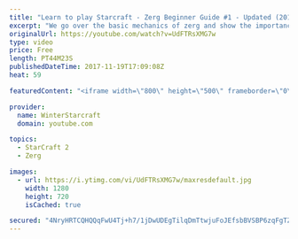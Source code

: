 ```yaml
---
title: "Learn to play Starcraft - Zerg Beginner Guide #1 - Updated (2017)"
excerpt: "We go over the basic mechanics of zerg and show the importance of understanding at least some of what your opponent is doing.  This guide is meant for players with an understanding of the objectives of starcraft but without any strong direction or gameplan, especially for each specific race! -- Watch"
originalUrl: https://youtube.com/watch?v=UdFTRsXMG7w
type: video
price: Free
length: PT44M23S
publishedDateTime: 2017-11-19T17:09:08Z
heat: 59

featuredContent: "<iframe width=\"800\" height=\"500\" frameborder=\"0\" src=\"https://www.youtube.com/embed/UdFTRsXMG7w\" allow=\"accelerometer; autoplay; encrypted-media; gyroscope; picture-in-picture\" allowfullscreen></iframe>"

provider:
  name: WinterStarcraft
  domain: youtube.com

topics:
  - StarCraft 2
  - Zerg

images:
  - url: https://i.ytimg.com/vi/UdFTRsXMG7w/maxresdefault.jpg
    width: 1280
    height: 720
    isCached: true

secured: "4NryHRTCQHQQqFwU4Tj+h7/1jDwUDEgTilqDmTtwjuFoJEfsbBVSBP6zqFgTZ14cfzC28SLPf+Rs2Sx5qc+MpuESl+bBk/PMooYI9PcjocgUEFfam/L4kvUlehhHE78OmMke1e5ob/SfEH8LzOIgLMBPH3euoRilwbl9fSGHYQqhYffk4yUMhGnFRRGNC7/orkYTHU+T99Iaf600XeNvDVNwHFx78voOcxwzz227M6L+Iwts8KfdEGj0bNfe9WtzOdZW0khViJJm55dfbRI3OGo3OWCMp7x6/2uD4NrvO2+fSIh6JQydEdtd9cxHjzYTkE8iRg+N0C0OtD0uUUMZw5HGqTBdXbPQI+HgysvshYYzZTw9uxrejjtMBPEuPnp7C4qolYPcJFpXlBOnJ37jgxI2cwgtw7TQZedOKayWzjqEoQ5DSl/E7NUByv0mUuQa;+Qipg4jQKX6aQkEbazWaYg=="
---
```


